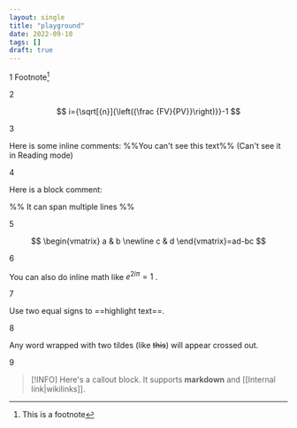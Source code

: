 ```yaml
---
layout: single
title: "playground"
date: 2022-09-10
tags: []
draft: true
---
```


1 Footnote[^1]

2

$$
i={\sqrt[{n}]{\left({\frac {FV}{PV}}\right)}}-1
$$



3

Here is some inline comments: %%You can't see this text%% (Can't see it in Reading mode)

4

Here is a block comment: 

%%
It can span multiple lines
%%


5

$$
\begin{vmatrix}
a & b
\newline
c & d
\end{vmatrix}=ad-bc
$$


6

You can also do inline math like $e^{2i\pi} = 1$ .

7

Use two equal signs to ==highlight text==.

8

Any word wrapped with two tildes (like ~~this~~) will appear crossed out.

9

> [!INFO]
> Here's a callout block.
> It supports **markdown** and [[Internal link|wikilinks]].

[^1]: This is a footnote
